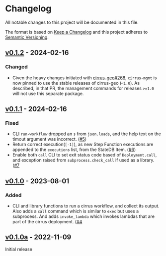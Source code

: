 # Changelog

All notable changes to this project will be documented in this file.

The format is based on [Keep a Changelog](http://keepachangelog.com/en/1.0.0/)
and this project adheres to [Semantic Versioning](http://semver.org/spec/v2.0.0.html).

## [v0.1.2] - 2024-02-16

### Changed

- Given the heavy changes initiated with
  [cirrus-geo#268](https://github.com/cirrus-geo/cirrus-geo/pull/268),
  `cirrus-mgmt` is now pinned to use the stable releases of cirrus-geo
  (`<1.0`). As described, in that PR, the management commands for releases
  `>=1.0` will not use this separate package.

## [v0.1.1] - 2024-02-16

### Fixed

- CLI `run-workflow` dropped an `s` from `json.loads`, and the help text on the
  timout argument was
  incorrect. ([#5](https://github.com/cirrus-geo/cirrus-mgmt/pull/5))
- Return correct execution(`[-1]`), as new Step Function executions are
  appended to the `executions` list, from the StateDB
  Item. ([#6](https://github.com/cirrus-geo/cirrus-mgmt/pull/6))
- Enable both `call` CLI to set exit status code based of `Deployment.call`,
  and exception raised from `subprocess.check_call` if used as a
  library. ([#7](https://github.com/cirrus-geo/cirrus-mgmt/pull/7)

## [v0.1.0] - 2023-08-01

### Added

- CLI and library functions to run a cirrus workflow, and collect its output.
  Also adds a `call` command which is similar to `exec` but uses a
  subprocess. And adds `invoke_lambda` which invokes lambdas that are part of
  the cirrus deployment. ([#4](https://github.com/cirrus-geo/cirrus-mgmt/pull/4)

## [v0.1.0a] - 2022-11-09

Initial release

[unreleased]: https://github.com/cirrus-geo/cirrus-mgmt/compare/v0.1.2...main
[v0.1.2]: https://github.com/cirrus-geo/cirrus-mgmt/compare/v0.1.1...v0.1.2
[v0.1.1]: https://github.com/cirrus-geo/cirrus-mgmt/compare/v0.1.0...v0.1.1
[v0.1.0]: https://github.com/cirrus-geo/cirrus-mgmt/compare/v0.1.0a...v0.1.0
[v0.1.0a]: https://github.com/cirrus-geo/cirrus-mgmt/releases/tag/v0.1.0a
